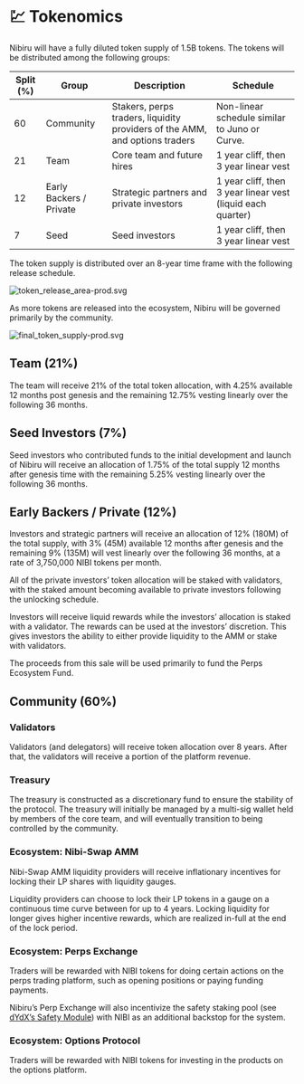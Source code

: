 # 💹 Tokenomics

Nibiru will have a fully diluted token supply of 1.5B tokens. The tokens will be distributed among the following groups:

| Split (%) | Group                   | Description                                                                 | Schedule                                                    |
| --------- | ----------------------- | --------------------------------------------------------------------------- | ----------------------------------------------------------- |
| 60        | Community               | Stakers, perps traders, liquidity providers of the AMM, and options traders | Non-linear schedule similar to Juno or Curve.               |
| 21        | Team                    | Core team and future hires                                                  | 1 year cliff, then 3 year linear vest                       |
| 12        | Early Backers / Private | Strategic partners and private investors                                    | 1 year cliff, then 3 year linear vest (liquid each quarter) |
| 7         | Seed                    | Seed investors                                                              | 1 year cliff, then 3 year linear vest                       |

The token supply is distributed over an 8-year time frame with the following release schedule.

![token\_release\_area-prod.svg](../img/token\_release\_area.svg)

As more tokens are released into the ecosystem, Nibiru will be governed primarily by the community.

![final\_token\_supply-prod.svg](../img/final\_token\_supply.svg)

## Team (21%)

The team will receive 21% of the total token allocation, with 4.25% available 12 months post genesis and the remaining 12.75% vesting linearly over the following 36 months.

## Seed Investors (7%)

Seed investors who contributed funds to the initial development and launch of Nibiru will receive an allocation of 1.75% of the total supply 12 months after genesis time with the remaining 5.25% vesting linearly over the following 36 months.

## Early Backers / Private (12%)

Investors and strategic partners will receive an allocation of 12% (180M) of the total supply, with 3% (45M) available 12 months after genesis and the remaining 9% (135M) will vest linearly over the following 36 months, at a rate of 3,750,000 NIBI tokens per month.

All of the private investors’ token allocation will be staked with validators, with the staked amount becoming available to private investors following the unlocking schedule.

Investors will receive liquid rewards while the investors’ allocation is staked with a validator. The rewards can be used at the investors’ discretion. This gives investors the ability to either provide liquidity to the AMM or stake with validators.

The proceeds from this sale will be used primarily to fund the Perps Ecosystem Fund.

## Community (60%)

### Validators

Validators (and delegators) will receive token allocation over 8 years. After that, the validators will receive a portion of the platform revenue.

### Treasury

The treasury is constructed as a discretionary fund to ensure the stability of the protocol. The treasury will initially be managed by a multi-sig wallet held by members of the core team, and will eventually transition to being controlled by the community.

### Ecosystem: **Nibi-Swap AMM**

Nibi-Swap AMM liquidity providers will receive inflationary incentives for locking their LP shares with liquidity gauges.

Liquidity providers can choose to lock their LP tokens in a gauge on a continuous time curve between for up to 4 years. Locking liquidity for longer gives higher incentive rewards, which are realized in-full at the end of the lock period.

### Ecosystem: **Perps Exchange**

Traders will be rewarded with NIBI tokens for doing certain actions on the perps trading platform, such as opening positions or paying funding payments.

Nibiru’s Perp Exchange will also incentivize the safety staking pool (see [dYdX’s Safety Module](https://docs.dydx.community/dydx-governance/staking-pools/safety-staking-pool)) with NIBI as an additional backstop for the system.

### Ecosystem: **Options Protocol**

Traders will be rewarded with NIBI tokens for investing in the products on the options platform.
